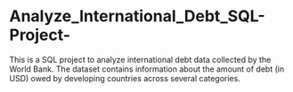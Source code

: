 # Analyze_International_Debt_SQL-Project-
This is a SQL project to analyze international debt data collected by the World Bank. The dataset contains information about the amount of debt (in USD) owed by developing countries across several categories.
